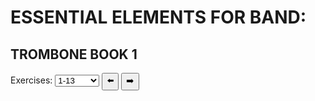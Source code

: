 <body onload="selectFunction()">
<h1>ESSENTIAL ELEMENTS FOR BAND:</h1>
  <h2>TROMBONE BOOK 1</h2>
  Exercises:
  <select id="exerciseSelect" onchange="selectFunction()">
  <option>1-13</option>
  <option>14-26</option>
  <option>27-39</option>
  <option>40-51</option>
  <option>52-58</option>
  <option>59-72</option>
  <option>73-85</option>
  <option>86-99</option>
  <option>100-109</option>
  <option>110-118</option>
  <option>119-131</option>
  <option>132-146</option>
  <option>147-153</option>
  <option>154-164</option>
  <option>165-174</option>
  <option>175-181</option>
  <option>182-184</option>
  <option>185-187</option>
</select>
      <button onclick="exercise_previous(); selectFunction();">⬅️</button>
      <button onclick="exercise_next(); selectFunction();">➡️</button>
    <br>
<p id="music"></p>

<script>
  //BUTTONS//
    function exercise_previous() {
        var x = 
    document.getElementById("exerciseSelect").selectedIndex;
    document.getElementById("exerciseSelect").selectedIndex = x - 1;
    }
    function exercise_next() {
        var x = 
    document.getElementById("exerciseSelect").selectedIndex;
    document.getElementById("exerciseSelect").selectedIndex = x + 1;
    }
const aud_dir = "https://e1-assets.s3.us-west-1.amazonaws.com/";
const aud_name = "E1TB"
const aud_path = `${aud_dir}${aud_name}`;
const img_dir = "https://www.essentialelementsinteractive.com/EESONGS/Graphics/"
const img_name = "B1Tbn";
const img_path = `${img_dir}${img_name}`;
function selectFunction() {
  let text = "";
  var x = document.getElementById("exerciseSelect").value;
  const myArray = x.split("-");
  var i = myArray[0];
  var num = myArray[1];
  for (; i <= num; i++) 
  {
    if (i < 10) {
    zero = "00";
  } else if (i < 100) {
    zero = "0";
  } else {
    zero = "";
  }
    text +="<img width='100%' src=" + img_path + zero + i + ".jpg><br><audio controls><source src=" +  aud_path + i + ".mp3></audio><br><hr style='height:10px;border-radius:25px;background-color:#75ab9a;border-style:none;'>";
  }
  document.getElementById("music").innerHTML = text;
}
</script>
</body>

